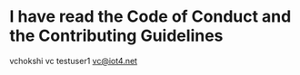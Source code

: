 # I have read the Code of Conduct and the Contributing Guidelines
vchokshi
vc
testuser1
vc@iot4.net
